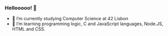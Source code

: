 ### Hellooooo! 👋
- 🔭 I’m currently studying Computer Science at 42 Lisbon
- 🌱 I’m learning programming logic, C and JavaScript languages, Node.JS, HTML and CSS.
<!--
**Anastacia-Canto/Anastacia-Canto** is a ✨ _special_ ✨ repository because its `README.md` (this file) appears on your GitHub profile.

Here are some ideas to get you started:

- 📫 How to reach me: 
- ⚡ Fun fact: ...
-->
